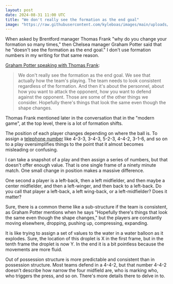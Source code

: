 ```yaml
---
layout: post
date: 2024-08-31 11:00 UTC
title: "We don't really see the formation as the end goal"
image: "https://raw.githubusercontent.com/kyleboas/images/main/uploads/2024/08/31/Image-31Aug2024_00:29:20.png"
---
```


When asked by Brentford manager Thomas Frank "why do you change your formation so many times," then Chelsea manager Graham Potter said that he "doesn't see the formation as the end goal." I don't use formation numbers in my writing for that same reason.

<!---more--->

[Graham Potter speaking with Thomas Frank](https://youtu.be/siQpMWfJTr4?si=o2VjJRS2tv0oEI2t):

> We don't really see the formation as the end goal. We see that actually how the team's playing. The team needs to look consistent regardless of the formation. And then it's about the personnel, about how you want to attack the opponent, how you want to defend against the opponent. Those are some of the other things we consider. Hopefully there's things that look the same even though the shape changes. 

Thomas Frank mentioned later in the conversation that in the "modern game", at the top level, there is a lot of formation shifts. 

The position of each player changes depending on where the ball is. To assign a [telephone number](https://x.com/tacticsjournal/status/1629131856741380096?s=46&t=YC8lQJTh43E_mBQW40Ct2g) like 4-3-3, 3-4-3, 5-2-3, 4-4-2, 3-1-6, and so on to a play oversimplifies things to the point that it almost becomes misleading or confusing.

I can take a snapshot of a play and then assign a series of numbers, but that doesn't offer enough value. That is one single frame of a ninety minute match. One small change in position makes a massive difference.

One second a player is a left-back, then a left midfielder, and then maybe a center midfielder, and then a left-winger, and then back to a left-back. Do you call that player a left-back, a left wing-back, or a left-midfielder? Does it matter? 

Sure, there is a common theme like a sub-structure if the team is consistent, as Graham Potter mentions when he says "Hopefully there's things that look the same even though the shape changes," but the players are constantly moving elsewhere, dropping, pushing up, compressing, expanding. 

It is like trying to assign a set of values to the water in a water balloon as it explodes. Sure, the location of this droplet is X in the first frame, but in the tenth frame the droplet is now Y. In the end it is a bit pointless because the movements are more fluid. 

Out of possession structure is more predictable and consistent than in possession structure. Most teams defend in a 4-4-2, but that number 4-4-2 doesn't describe how narrow the four midfield are, who is marking who, who triggers the press, and so on. There's more details there to delve in to. 